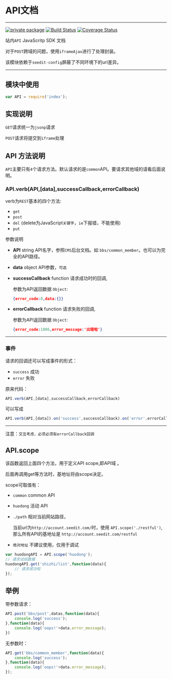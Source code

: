 # API文档

---
[![private package](http://moekit.com/privateBadge/bozhong)](http://moekit.com/package/seedit-config)
[![Build Status](https://travis-ci.org/MoeKit/seedit-api.svg)](https://travis-ci.org/MoeKit/seedit-api)
[![Coverage Status](http://img.shields.io/coveralls/MoeKit/seedit-api/0.0.5.svg)](https://coveralls.io/r/MoeKit/seedit-api)



站内`API` JavaScritp SDK 文档

对于`POST`跨域的问题，使用`iframeAjax`进行了处理封装。

该模块依赖于`seedit-config`屏蔽了不同环境下的url差异。

---

## 模块中使用

```javascript
var API = require('index');
```

## 实现说明

`GET`请求统一为`jsonp`请求

`POST`请求将提交到`iframe`处理

## API 方法说明

`API`主要只有`4`个请求方法。默认请求的是`common`API。要请求其他域的请看后面说明。


### API.verb(API,[data],successCallback,errorCallback)


verb为`REST`基本的四个方法:

+ `get`
+ `post`
+ `del` (delete为JavaScript`关键字`，`ie`下报错，不能使用)
+ `put`


参数说明

+ **API** string API名字，参照`CMS`后台文档。如 `bbs/common_member`。也可以为完全的API路径。
+ **data** object API参数，`可选`
+ **successCallback** function 请求成功时的回调,

    参数为API返回数据 `Object`:

    ```json
    {error_code:0,data:{}}
    ```

+ **errorCallback** function 请求失败的回调,

    参数为API返回数据 `Object`:

    ```json
    {error_code:1006,error_message:'出错啦'}
    ```
    
---

### 事件

请求的回调还可以写成事件的形式：

+ `success` 成功
+ `error` 失败

原来代码：

```javascript
API.verb(API,[data],successCallback,errorCallback)
```

可以写成

```javascript
API.verb(API,[data]).on('success',successCallback).on('error',errorCallback);
```

----

注意：`交互考虑，必须必须有errorCallback回调`

## API.scope

该函数返回上面四个方法，用于定义API scope,即API域 。

后面再调用get等方法时，基地址将由scope决定。

scope可取值有：

+ `common`  common API

+ `huodong`  活动 API

+ `./path`  相对当前网站路径，

    当前url为`http://account.seedit.com/`时，使用 `API.scope('./restful')`,那么所有API的基地址是 `http://account.seedit.com/restful`

+ `绝对地址`  不建议使用，仅用于调试
```javascript
var huodongAPI = API.scope('huodong');
// 请求试纸数据
huodongAPI.get('shizhi/list',function(data){
    // 请求成功啦
});
```


## 举例

带参数请求：
```javascript
API.post('bbs/post',datas,function(data){
    console.log('success');
},function(data){
    console.log('oops!'+data.error_message);
})
```

无参数时：
```javascript
API.get('bbs/common_member',function(data){
    console.log('success');
},function(data){
    console.log('oops!'+data.error_message);
});
```

